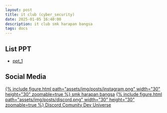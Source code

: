 ```yaml
---
layout: post
title: it club (cyber_security)
date: 2025-01-05 16:40:00
description: it club smk harapan bangsa
tags: docs
---
```


## List PPT
 - [ppt_1](https://docs.google.com/presentation/d/13QV2IOHvIqefGIntMF5zxw7y4IYnGKzb0WKrQ3r5xgY/edit?usp=sharing)

## Social Media

[{% include figure.html path="assets/img/posts/instagram.png" width="30" height="30" zoomable=true %} smk harapan bangsa](https://www.instagram.com/smk_harapanbangsa/)
[{% include figure.html path="assets/img/posts/discord.png" width="30" height="30" zoomable=true %} Discord Comunity Dev Universe](https://s.id/dev-universe)

<!-- [<img src="assets/img/posts/instagram.png" width="30" align="center"/> smk harapan bangsa](https://www.instagram.com/smk_harapanbangsa/) -->
<!-- [<img src="assets/img/posts/discord.png" width="30" align="center"/> Discord Comunity Dev Universe](https://s.id/dev-universe) -->